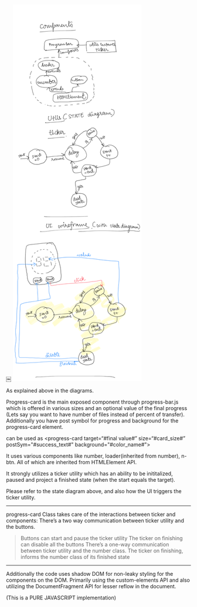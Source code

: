 ￼
![Diagrams](/Readme.png)

As explained above in the diagrams.

Progress-card is the main exposed component through progress-bar.js which is offered in various sizes and an optional value of the final progress (Lets say you want to have number of files instead of percent of transfer). Additionally you have post symbol for progress and background for the progress-card element.

can be used as
<progress-card target=“#final value#” size=“#card_size#” postSym="#success_text#" background="#color_name#"></progress-card> 

It uses various components like number, loader(inherited from number), n-btn.
All of which are inherited from HTMLElement API.

It strongly utilizes a ticker utility which has an ability to be inititalized, paused and project a finished state (when the start equals the target).

Please refer to the state diagram above, and also how the UI triggers the ticker utility.

________
progress-card Class takes care of the interactions between ticker and components:
There’s a two way communication between ticker utility and the buttons.
 > Buttons can start and pause the ticker utility 
 > The ticker on finishing can disable all the buttons
There’s a one-way communication between ticker utility and the number class.
 > The ticker on finishing, informs the number class of its finished state
____
Additionally the code uses shadow DOM for non-leaky styling for the components on the DOM.
Primarily using the custom-elements API and also utilizing the DocumentFragment API for lesser reflow in the document.


(This is a PURE JAVASCRIPT implementation)